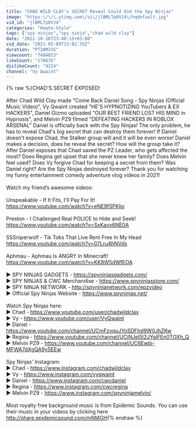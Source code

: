 ```yaml
---
title: "CHAD WILD CLAY's SECRET Reveal Could End the Spy Ninjas"
image: "https:\/\/i.ytimg.com\/vi\/jlBMLTp0VJ4\/hqdefault.jpg"
vid_id: "jlBMLTp0VJ4"
categories: "Howto-Style"
tags: ["spy ninjas","spy ninja","chad wild clay"]
date: "2021-10-16T23:48:15+03:00"
vid_date: "2021-05-09T15:02:35Z"
duration: "PT20M33S"
viewcount: "7404853"
likeCount: "170676"
dislikeCount: "9224"
channel: "Vy Qwaint"
---
```

{% raw %}CHAD'S SECRET EXPOSED!<br /><br />After Chad Wild Clay made &quot;Come Back Daniel Song - Spy Ninjas (Official Music Video)&quot;, Vy Qwaint created &quot;HE'S HYPNOTIZING YouTubers &amp; EX HACKERS&quot;, Daniel Gizmo uploaded &quot;OUR BEST FRIEND LOST HIS MIND in Hypnosis&quot;, and Melvin PZ9 filmed &quot;DEFEATING HACKERS IN ROBLOX ARSENAL&quot; Daniel is officially back with the Spy Ninjas! The only problem, he has to reveal Chad's big secret that can destroy them forever! If Daniel doesn't expose Chad, the Stalker group will and it will be even worse! Daniel makes a decision, does he reveal the secret? How will the group take it? After Daniel exposes that Chad saved the PZ Leader, who gets affected the most? Does Regina get upset that she never knew her family? Does Melvin feel used? Does Vy forgive Chad for keeping a secret from them? Was Daniel right? Are the Spy Ninjas destroyed forever? Thank you for watching my funny entertainment comedy adventure vlog videos in 2021!<br /><br />Watch my friend’s awesome videos:<br /><br />Unspeakable - If It Fits, I'll Pay For It!<br /><a rel="nofollow" target="blank" href="https://www.youtube.com/watch?v=eNE9fSFKIjo">https://www.youtube.com/watch?v=eNE9fSFKIjo</a><br /><br />Preston - I Challenged Real POLICE to Hide and Seek!<br /><a rel="nofollow" target="blank" href="https://www.youtube.com/watch?v=SxKavx6NE0A">https://www.youtube.com/watch?v=SxKavx6NE0A</a><br /><br />SSSniperwolf - Tik Toks That Live Rent Free In My Head<br /><a rel="nofollow" target="blank" href="https://www.youtube.com/watch?v=07Lru4hNVds">https://www.youtube.com/watch?v=07Lru4hNVds</a><br /><br />Aphmau - Aphmau Is ANGRY In Minecraft!<br /><a rel="nofollow" target="blank" href="https://www.youtube.com/watch?v=KK8W5dWfEOA">https://www.youtube.com/watch?v=KK8W5dWfEOA</a><br /><br />▶ SPY NINJAS GADGETS - <a rel="nofollow" target="blank" href="https://spyninjasgadgets.com/">https://spyninjasgadgets.com/</a><br />▶ SPY NINJAS &amp; CWC Merchandise - <a rel="nofollow" target="blank" href="https://www.spyninjasstore.com/">https://www.spyninjasstore.com/</a><br />▶ SPY NINJA NETWORK - <a rel="nofollow" target="blank" href="http://spyninjanetwork.com/epzvideo">http://spyninjanetwork.com/epzvideo</a><br />▶ Official Spy Ninjas Website - <a rel="nofollow" target="blank" href="https://www.spyninjas.net/">https://www.spyninjas.net/</a><br /><br />Watch Spy Ninjas here:<br />▶ Chad - <a rel="nofollow" target="blank" href="https://www.youtube.com/user/chadwildclay">https://www.youtube.com/user/chadwildclay</a><br />▶ Vy - <a rel="nofollow" target="blank" href="https://www.youtube.com/user/VyQwaint">https://www.youtube.com/user/VyQwaint</a><br />▶ Daniel - <a rel="nofollow" target="blank" href="https://www.youtube.com/channel/UCmFzvquJYoSDFhd9W0JhZKw">https://www.youtube.com/channel/UCmFzvquJYoSDFhd9W0JhZKw</a><br />▶ Regina - <a rel="nofollow" target="blank" href="https://www.youtube.com/channel/UCiNJel5I2JYglFEn0TOXh_Q">https://www.youtube.com/channel/UCiNJel5I2JYglFEn0TOXh_Q</a><br />▶ Melvin PZ9 - <a rel="nofollow" target="blank" href="https://www.youtube.com/channel/UC6Ewbj-MFWA7dXgQA9y5EEw">https://www.youtube.com/channel/UC6Ewbj-MFWA7dXgQA9y5EEw</a><br /><br />Spy Ninjas' Instagram:<br />▶ Chad - <a rel="nofollow" target="blank" href="https://www.instagram.com/chadwildclay">https://www.instagram.com/chadwildclay</a><br />▶ Vy - <a rel="nofollow" target="blank" href="https://www.instagram.com/vyqwaint">https://www.instagram.com/vyqwaint</a><br />▶ Daniel - <a rel="nofollow" target="blank" href="https://www.instagram.com/cwcdaniel">https://www.instagram.com/cwcdaniel</a><br />▶ Regina - <a rel="nofollow" target="blank" href="https://www.instagram.com/cwcregina">https://www.instagram.com/cwcregina</a><br />▶ Melvin PZ9 - <a rel="nofollow" target="blank" href="https://www.instagram.com/spyninjamelvin/">https://www.instagram.com/spyninjamelvin/</a><br /><br />Most royalty free background music is from Epidemic Sounds. You can use their music in your videos by clicking here <a rel="nofollow" target="blank" href="http://share.epidemicsound.com/mNMGH">http://share.epidemicsound.com/mNMGH</a>{% endraw %}
